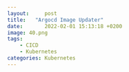 ```yaml
---
layout:     post
title:   "Argocd Image Updater"
date:       2022-02-01 15:13:18 +0200
image: 40.png
tags:
    - CICD
    - Kubernetes
categories: Kubernetes
---
```

